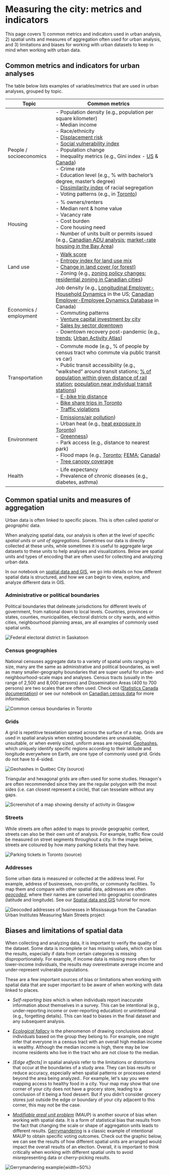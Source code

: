 # Measuring the city: metrics and indicators

This page covers 1) common metrics and indicators used in urban analysis, 2) spatial units and measures of aggregation often used for urban analysis, and 3) limitations and biases for working with urban datasets to keep in mind when working with urban data.



## Common metrics and indicators for urban analyses

The table below lists examples of variables/metrics that are used in urban analyses, grouped by topic.

| Topic | Common metrics |
|--------------|------------|
| People / socioeconomics | - Population density (e.g., population per square kilometer)<br>- Median income<br>- Race/ethnicity<br>- [Displacement risk](https://www.urbandisplacement.org/maps/california-estimated-displacement-risk-model/)<br>- [Social vulnerability index](https://www.atsdr.cdc.gov/place-health/php/svi/svi-interactive-map.html)<br>- Population change<br>- Inequality metrics (e.g., Gini index - [US](https://www.census.gov/topics/income-poverty/income-inequality/about/metrics/gini-index.html) & [Canada](https://data.worldbank.org/indicator/SI.POV.GINI?locations=CA))<br>- Crime rate<br>- Education level (e.g., % with bachelor’s degree, master’s degree)<br>- [Dissimilarity index](https://www.censusscope.org/about_dissimilarity.html) of racial segregation<br>- Voting patterns (e.g., in [Toronto](https://schoolofcities.github.io/place-and-politics-toronto)) |
| Housing | - % owners/renters<br>- Median rent & home value<br>- Vacancy rate<br>- Cost burden<br>- Core housing need<br>- Number of units built or permits issued (e.g., [Canadian ADU analysis](https://schoolofcities.github.io/gentle-density/adu-development-in-canadian-cities); [market-rate housing in the Bay Area](https://www.urbandisplacement.org/blog/does-new-market-rate-housing-displace-low-income-people/)) |
| Land use | - [Walk score](https://www.walkscore.com/)<br>- [Entropy index for land use mix](https://www.geographyrealm.com/calculating-land-use-mix-with-gis/)<br>- [Change in land cover (or forest)](https://schoolofcities.github.io/historical-land-cover-toronto/)<br>- Zoning (e.g., [zoning policy changes](https://schoolofcities.github.io/gentle-density/toronto-rooming-houses); [residential zoning in Canadian cities](https://schoolofcities.github.io/yellowbelt-canadian-cities-2022/)) |
| Economics / employment | Job density (e.g., [Longitudinal Employer-Household Dynamics](https://lehd.ces.census.gov/) in the US; [Canadian Employer-Employee Dynamics Database](https://www23.statcan.gc.ca/imdb/p2SV.pl?Function=getSurvey&SDDS=5228) in Canada)<br>- Commuting patterns<br>- [Venture capital investment by city](https://schoolofcities.github.io/venture-capital-canada/)<br>- [Sales by sector downtown](https://docs.google.com/presentation/d/1hXiIEZ7L5KxM7x11Xdwf_JDRgLxap5kB/edit?slide=id.p20#slide=id.p20)<br>- Downtown recovery post-pandemic (e.g., [trends](https://downtownrecovery.com/charts/canada_trends); [Urban Activity Atlas](https://schoolofcities.github.io/urban-activity-atlas/)) |
| Transportation | - Commute mode (e.g., % of people by census tract who commute via public transit vs car)<br>- Public transit accessibility (e.g., "walkshed" around transit stations; [% of population within given distance of rail station](https://schoolofcities.github.io/rail-transit-and-population-density/); [population near individual transit stations](https://schoolofcities.github.io/tod-toronto-1996-to-2021/))<br>- [E-bike trip distance](https://schoolofcities.github.io/bike-share-toronto/efit-analysis)<br>- [Bike share trips in Toronto](https://schoolofcities.github.io/bike-share-toronto/trips-062024)<br>- [Traffic violations](https://schoolofcities.github.io/king-street-toronto/traffic-violations) |
| Environment | - [Emissions/air pollution](https://schoolofcities.github.io/air-pollution-and-premature-mortality))<br>- Urban heat (e.g., [heat exposure in Toronto](https://schoolofcities.github.io/heat-vulnerability-toronto/))<br>- [Greenness](https://nasa-eej.projects.earthengine.app/view/wherethegrassgrowsgreener))<br>- Park access (e.g., distance to nearest park)<br>- Flood maps (e.g., [Toronto](https://schoolofcities.github.io/flood-data-equity/); [FEMA](https://hazards-fema.maps.arcgis.com/apps/webappviewer/index.html?id=8b0adb51996444d4879338b5529aa9cd); [Canada](https://natural-resources.canada.ca/science-data/science-research/flood-mapping))<br>- [Tree canopy coverage](https://schoolofcities.github.io/trees-toronto/dot-map) |
| Health | - Life expectancy<br>- Prevalence of chronic diseases (e.g., diabetes, asthma) |





## Common spatial units and measures of aggregation

Urban data is often linked to specific places. This is often called *spatial* or *geographic* data.

When analyzing spatial data, our analysis is often at the level of specific *spatial units* or *unit of aggregations*.  Sometimes our data is directly collected at these units, while sometimes it is useful to aggregate large datasets to these units to help analyses and visualizations. Below are spatial units and types of encoding that are often used for collecting and analyzing urban data. 

In our notebook on [spatial data and GIS](notebooks/urban-data-analytics/spatial-data-and-gis/spatial-data-and-gis.md), we go into details on how different spatial data is structured, and how we can begin to view, explore, and analyze different data in GIS.


### Administrative or political boundaries

Political boundaries that delineate jurisdictions for different levels of government, from national down to local levels. Countries, provinces or states, counties, municipalities, electoral districts or city wards, and within cities, neighbourhood planning areas, are all examples of commonly used spatial units. 

![Federal electoral district in Saskatoon](img/saskatoon.jpg)


### Census geographies

National censuses aggregate data to a variety of spatial units ranging in size, many are the same as administrative and political boundaries, as well as many smaller-geography boundaries that are super useful for urban- and neighbourhood-scale maps and analyses. Census tracts (usually in the range of 2,500 and 8,000 persons) and Dissemination Areas (400 to 700 persons) are two scales that are often used. Check out ([Statistics Canada documentation](https://www12.statcan.gc.ca/census-recensement/2021/geo/sip-pis/boundary-limites/index2021-eng.cfm?year=21)) or see our notebook on [Canadian census data](../canadian-census-data/canadian-census-data.md) for more information.

![Common census boundaries in Toronto](img/census-boundaries-legend-eg.png)


### Grids

A grid is repetitive tesselation spread across the surface of a map. Grids are used in spatial analysis when existing boundaries are unavailable, unsuitable, or when evenly sized, uniform areas are required. [Geohashes](https://www.ibm.com/docs/en/streams/4.3.0?topic=334-geohashes), which uniquely identify specific regions according to their latitude and longitude everywhere on Earth, are one type of commonly used grid. Grids do not have to 4-sided. 

![Geohashes in Québec City ([source](https://geohash.softeng.co/f2m677))](img/geohash.png)

Triangular and hexagonal grids are often used for some studies. Hexagon's are often recommended since they are the regular polygon with the most sides (i.e. can closest represent a circle), that can tesselate without any gaps.

![Screenshot of a map showing density of activity in Glasgow](img/glasgow.png)


### Streets

While streets are often added to maps to provide geographic context, streets can also be their own unit of analysis. For example, traffic flow could be measured on street segments throughout a city. In the image below, streets are coloured by how many parking tickets that they have.

![Parking tickets in Toronto ([source](https://schoolofcities.github.io/parking-tickets-toronto/))](img/toronto-parking-tickets.png)


### Addresses

Some urban data is measured or collected at the address level. For example, address of businesses, non-profits, or community facilities. To map them and compare with other spatial data, addresses are often *[geocoded](https://en.wikipedia.org/wiki/Address_geocoding)*, where their names are converted into geographic coordinates (latitude and longitude). See our [Spatial data and GIS](../spatial-data-and-gis/spatial-data-and-gis.md) tutorial for more.

![Geocoded addresses of businesses in Mississauga from the Canadian Urban Institutes [Measuring Main Streets](https://measuringmainstreets.ca/casestudies/toronto/mississaugadundas/) project](img/addresses-mississauga.png)


## Biases and limitations of spatial data

When collecting and analyzing data, it is important to verify the quality of the dataset. Some data is incomplete or has missing values, which can bias the results, especially if data from certain categories is missing disproportionately. For example, if income data is missing more often for lower-income individuals, the results may overestimate average income and under-represent vulnerable populations.

These are a few important sources of bias or limitations when working with spatial data that are super important to be aware of when working with data linked to places.

- *Self-reporting bias* which is when individuals report inaccurate information about themselves in a survey. This can be intentional (e.g., under-reporting income or over-reporting education) or unintentional (e.g., forgetting details). This can lead to biases in the final dataset and any subsequent analysis.

- *[Ecological fallacy](https://en.wikipedia.org/wiki/Ecological_fallacy)* is the phenomenon of drawing conclusions about individuals based on the group they belong to. For example, one might infer that everyone in a census tract with an overall high median income is wealthy. Although the median income is high, there may be low income residents who live in the tract who are not close to the median.

- *[Edge effects]*  in spatial analysis refer to the limitations or distortions that occur at the boundaries of a study area. They can bias results or reduce accuracy, especially when spatial patterns or processes extend beyond the area being analyzed.. For example, let's say you were mapping access to healthy food in a city. Your map may show that one corner of your city does not have a grocery store, leading to a conclusion of it being a food dessert. But if you didn't consider grocery stores just outside the edge or boundary of your city adjacent to this corner, this may not be the case. 

- *[Modifiable areal unit problem](https://en.wikipedia.org/wiki/Modifiable_areal_unit_problem)* (MAUP) is another source of bias when working with spatial data. It is a form of statistical bias that results from the fact that changing the scale or shape of aggregation units leads to different results. [Gerrymandering](https://en.wikipedia.org/wiki/Gerrymandering) is a classic example of intentional MAUP to obtain specific voting outcomes. Check out the graphic below, we can see the results of how different spatial units are arranged would impact the overall results of an election. Overall, it is important to think critically when working with different spatial units to avoid misrepresenting data or cherry-picking results.

![Gerrymandering example](img/gerrymandering.png){width=50%}


